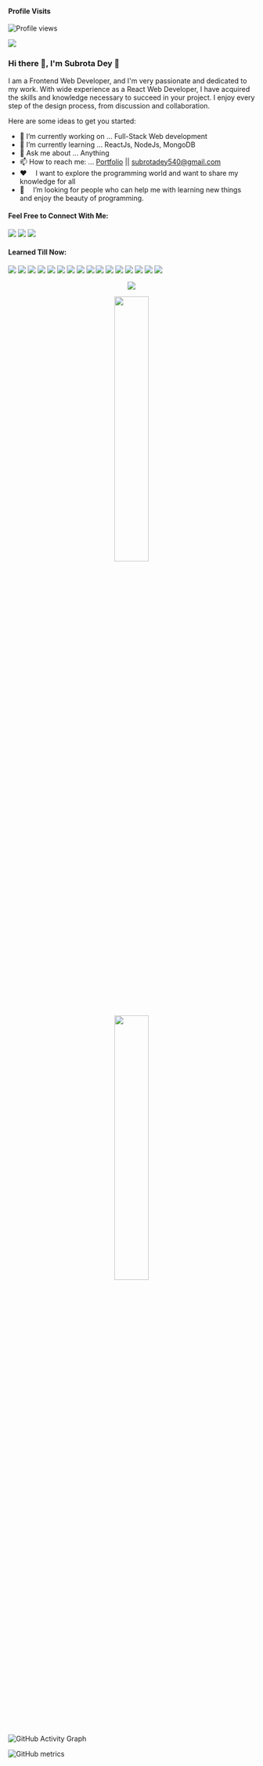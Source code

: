 #### Profile Visits
![Profile views]([https://gpvc.arturio.dev/subrotadey](https://komarev.com/ghpvc/?username=subrotadey&label=PROFILE+VIEWS))


![](https://scontent.fdac99-1.fna.fbcdn.net/v/t39.30808-6/s960x960/259986917_726483308326026_7823771125857726523_n.jpg?_nc_cat=106&ccb=1-5&_nc_sid=e3f864&_nc_ohc=k0KF4QeZybAAX_D-wJ2&_nc_ht=scontent.fdac99-1.fna&oh=f253939f6dbd56f34dfc6c7c5eb74c3b&oe=619FE353)

### Hi there 👋, I'm Subrota Dey 👋

I am a Frontend Web Developer, and I'm very passionate and dedicated to my work.
With wide experience as a React Web Developer, I have acquired the skills and knowledge necessary to succeed in your project. I enjoy every step of the design process, from discussion and collaboration.

Here are some ideas to get you started:

- 🔭 I’m currently working on ... Full-Stack Web development
- 🌱 I’m currently learning ... ReactJs, NodeJs, MongoDB
- 💬 Ask me about ... Anything
- 📫 How to reach me: ... [Portfolio](https://subrota-portfolio.netlify.app/) || subrotadey540@gmail.com
- :hearts: &emsp;I want to explore the programming world and want to share my knowledge for all <br/>
- 🤔 &emsp;I’m looking for people who can help me with learning new things and enjoy the beauty of programming.<br/>

#### Feel Free to Connect With Me:
[<img src="https://img.shields.io/badge/Facebook-1877F2?style=for-the-badge&logo=facebook&logoColor=white" />](https://www.facebook.com/subrota.dey540) [<img src="https://img.shields.io/badge/LinkedIn-0077B5?style=for-the-badge&logo=linkedin&logoColor=white" />](https://www.linkedin.com/in/subrota-dey-9a7579210/) [<img src="https://img.shields.io/badge/Gmail-D14836?style=for-the-badge&logo=gmail&logoColor=white" />](mailto:subrotadey540@gmail.com)

#### Learned Till Now:
<img src="https://img.shields.io/badge/HTML5-E34F26?style=for-the-badge&logo=html5&logoColor=white" /> <img src="https://img.shields.io/badge/CSS3-1572B6?style=for-the-badge&logo=css3&logoColor=white" /> <img src="https://img.shields.io/badge/Bootstrap-563D7C?style=for-the-badge&logo=bootstrap&logoColor=white" /> <img src="https://img.shields.io/badge/Tailwind_CSS-38B2AC?style=for-the-badge&logo=tailwind-css&logoColor=white" /> <img src="https://img.shields.io/badge/JavaScript-323330?style=for-the-badge&logo=javascript&logoColor=F7DF1E" /> <img src="https://img.shields.io/badge/TypeScript-007ACC?style=for-the-badge&logo=typescript&logoColor=white" /> <img src="https://img.shields.io/badge/React-20232A?style=for-the-badge&logo=react&logoColor=61DAFB" /> <img src="https://img.shields.io/badge/Material--UI-0081CB?style=for-the-badge&logo=material-ui&logoColor=white" /> <img src="https://img.shields.io/badge/React_Router-CA4245?style=for-the-badge&logo=react-router&logoColor=white" /> <img src="https://img.shields.io/badge/firebase-ffca28?style=for-the-badge&logo=firebase&logoColor=black" /> <img src="https://img.shields.io/badge/Node.js-339933?style=for-the-badge&logo=nodedotjs&logoColor=white" /> <img src="https://img.shields.io/badge/Express.js-000000?style=for-the-badge&logo=express&logoColor=white" /> <img src="https://img.shields.io/badge/MongoDB-4EA94B?style=for-the-badge&logo=mongodb&logoColor=white" /> <img src="https://img.shields.io/badge/Heroku-430098?style=for-the-badge&logo=heroku&logoColor=white" /> <img src="https://img.shields.io/badge/Visual_Studio_Code-5C2D91?style=for-the-badge&logo=visual%20studio&logoColor=white" /> <img src="https://img.shields.io/badge/Git-F05032?style=for-the-badge&logo=git&logoColor=white" />


<p align="center">
  <img src="https://github-readme-stats.vercel.app/api?username=subrotadey&show_icons=true&theme=tokyonight&line_height=52" />
</p>
<p align="center">
  <img width="37.2%" src="https://github-readme-stats.vercel.app/api/top-langs/?username=subrotadey&count_private=true&theme=tokyonight&line_height=52" />
</p>
<p align="center">
  <img width="37.2%" src="https://github-readme-streak-stats.herokuapp.com/?user=subrotadey&theme=dark" />
</p>


![GitHub Activity Graph](https://activity-graph.herokuapp.com/graph?username=subrotadey)  

![GitHub metrics](https://metrics.lecoq.io/subrotadey)
